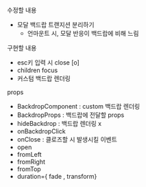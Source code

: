 수정할 내용
- 모달 백드랍 트랜지션 분리하기
    - 언마운트 시, 모달 반응이 백드랍에 비해 느림

구현할 내용
- esc키 입력 시 close [o]
- children focus
- 커스텀 백드랍 렌더링

props
- BackdropComponent : custom 백드랍 렌더링
- BackdropProps : 백드랍에 전달할 props
- hideBackdrop : 백드랍 렌더링 x
- onBackdropClick
- onClose : 클로즈할 시 발생시킬 이벤트
- open
- fromLeft
- fromRight
- fromTop
- duration={ fade , transform}
